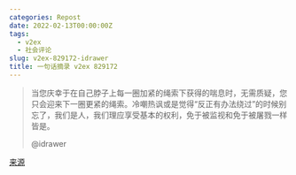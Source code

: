 ```yaml
---
categories: Repost
date: 2022-02-13T00:00:00Z
tags:
  - v2ex
  - 社会评论
slug: v2ex-829172-idrawer
title: 一句话摘录 v2ex 829172
---
```


> 当您庆幸于在自己脖子上每一圈加紧的绳索下获得的喘息时，无需质疑，您只会迎来下一圈更紧的绳索。冷嘲热讽或是觉得“反正有办法绕过”的时候别忘了，我们是人，我们理应享受基本的权利，免于被监视和免于被屠戮一样皆是。
>
> @idrawer

[来源](https://www.v2ex.com/t/829172?p=2#;)
